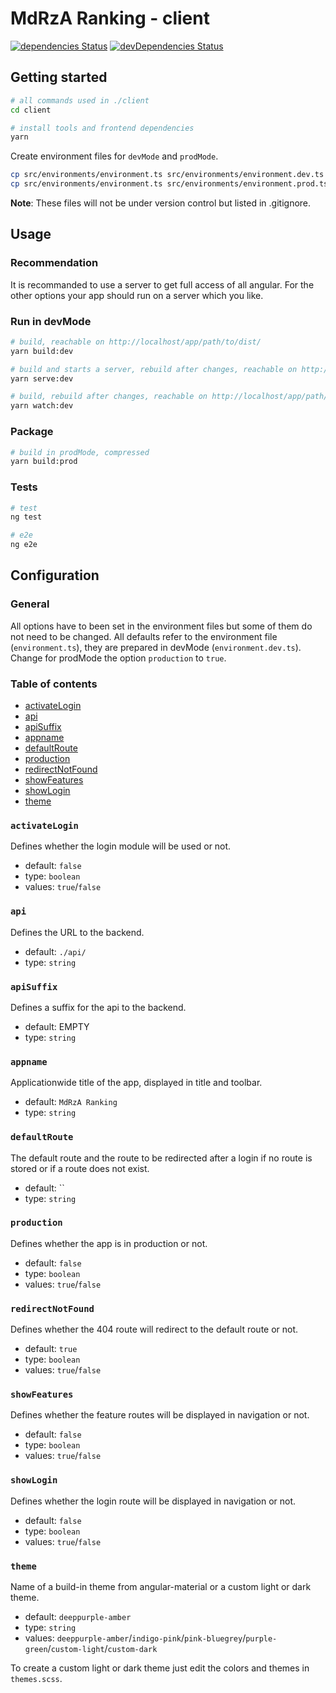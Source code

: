 # MdRzA Ranking - client

[![dependencies Status](https://david-dm.org/inpercima/mdrza-ranking/status.svg?path=client)](https://david-dm.org/inpercima/mdrza-ranking?path=client)
[![devDependencies Status](https://david-dm.org/inpercima/mdrza-ranking/dev-status.svg?path=client)](https://david-dm.org/inpercima/mdrza-ranking?path=client&type=dev)

## Getting started

```bash
# all commands used in ./client
cd client

# install tools and frontend dependencies
yarn
```

Create environment files for `devMode` and `prodMode`.

```bash
cp src/environments/environment.ts src/environments/environment.dev.ts
cp src/environments/environment.ts src/environments/environment.prod.ts
```

**Note**: These files will not be under version control but listed in .gitignore.

## Usage

### Recommendation

It is recommanded to use a server to get full access of all angular.
For the other options your app should run on a server which you like.

### Run in devMode

```bash
# build, reachable on http://localhost/app/path/to/dist/
yarn build:dev

# build and starts a server, rebuild after changes, reachable on http://localhost:4200/
yarn serve:dev

# build, rebuild after changes, reachable on http://localhost/app/path/to/dist/
yarn watch:dev
```

### Package

```bash
# build in prodMode, compressed
yarn build:prod
```

### Tests

```bash
# test
ng test

# e2e
ng e2e
```

## Configuration

### General

All options have to been set in the environment files but some of them do not need to be changed.
All defaults refer to the environment file (`environment.ts`), they are prepared in devMode (`environment.dev.ts`).
Change for prodMode the option `production` to `true`.

### Table of contents

* [activateLogin](#activateLogin)
* [api](#api)
* [apiSuffix](#apiSuffix)
* [appname](#appname)
* [defaultRoute](#defaultRoute)
* [production](#production)
* [redirectNotFound](#redirectNotFound)
* [showFeatures](#showFeatures)
* [showLogin](#showLogin)
* [theme](#theme)

### `activateLogin`

Defines whether the login module will be used or not.

* default: `false`
* type: `boolean`
* values: `true`/`false`

### `api`

Defines the URL to the backend.

* default: `./api/`
* type: `string`

### `apiSuffix`

Defines a suffix for the api to the backend.

* default: EMPTY
* type: `string`

### `appname`

Applicationwide title of the app, displayed in title and toolbar.

* default: `MdRzA Ranking`
* type: `string`

### `defaultRoute`

The default route and the route to be redirected after a login if no route is stored or if a route does not exist.

* default: ``
* type: `string`

### `production`

Defines whether the app is in production or not.

* default: `false`
* type: `boolean`
* values: `true`/`false`

### `redirectNotFound`

Defines whether the 404 route will redirect to the default route or not.

* default: `true`
* type: `boolean`
* values: `true`/`false`

### `showFeatures`

Defines whether the feature routes will be displayed in navigation or not.

* default: `false`
* type: `boolean`
* values: `true`/`false`

### `showLogin`

Defines whether the login route will be displayed in navigation or not.

* default: `false`
* type: `boolean`
* values: `true`/`false`

### `theme`

Name of a build-in theme from angular-material or a custom light or dark theme.

* default: `deeppurple-amber`
* type: `string`
* values: `deeppurple-amber`/`indigo-pink`/`pink-bluegrey`/`purple-green`/`custom-light`/`custom-dark`

To create a custom light or dark theme just edit the colors and themes in `themes.scss`.
